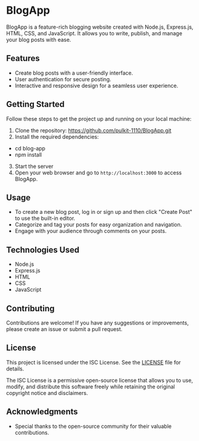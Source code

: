 # BlogApp

BlogApp is a feature-rich blogging website created with Node.js, Express.js, HTML, CSS, and JavaScript. It allows you to write, publish, and manage your blog posts with ease.

## Features

- Create blog posts with a user-friendly interface.
- User authentication for secure posting.
- Interactive and responsive design for a seamless user experience.

## Getting Started

Follow these steps to get the project up and running on your local machine:

1. Clone the repository: https://github.com/pulkit-1110/BlogApp.git
2. Install the required dependencies:
- cd blog-app
- npm install
3. Start the server
4. Open your web browser and go to `http://localhost:3000` to access BlogApp.

## Usage

- To create a new blog post, log in or sign up and then click "Create Post" to use the built-in editor.
- Categorize and tag your posts for easy organization and navigation.
- Engage with your audience through comments on your posts.

## Technologies Used

- Node.js
- Express.js
- HTML
- CSS
- JavaScript

## Contributing

Contributions are welcome! If you have any suggestions or improvements, please create an issue or submit a pull request.

## License

This project is licensed under the ISC License. See the [LICENSE](LICENSE) file for details.

The ISC License is a permissive open-source license that allows you to use, modify, and distribute this software freely while retaining the original copyright notice and disclaimers.

## Acknowledgments

- Special thanks to the open-source community for their valuable contributions.



